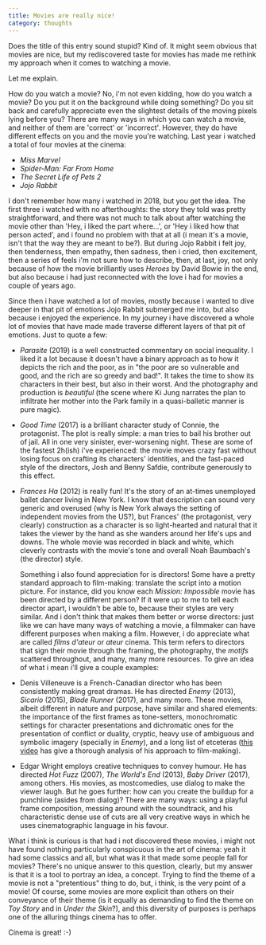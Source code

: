 ```yaml
---
title: Movies are really nice!
category: thoughts
---
```


Does the title of this entry sound stupid? Kind of. It might seem obvious that movies are nice, but my rediscovered taste for movies has made me rethink my approach when it comes to watching a movie.

Let me explain.

How do you watch a movie? No, i'm not even kidding, how do you watch a movie? Do you put it on the background while doing something? Do you sit back and carefully appreciate even the slightest details of the moving pixels lying before you? There are many ways in which you can watch a movie, and neither of them are 'correct' or 'incorrect'. However, they do have different effects on you and the movie you're watching.
Last year i watched a total of four movies at the cinema:
* *Miss Marvel*
* *Spider-Man: Far From Home*
* *The Secret Life of Pets 2* 
* *Jojo Rabbit*

I don't remember how many i watched in 2018, but you get the idea. The first three i watched with no afterthoughts: the story they told was pretty straightforward, and there was not much to talk about after watching the movie other than 'Hey, i liked the part where...', or 'Hey i liked how that person acted', and i found no problem with that at all (i mean it's a movie, isn't that the way they are meant to be?). But during Jojo Rabbit i felt joy, then tenderness, then empathy, then sadness, then i cried, then excitement, then a series of feels i'm not sure how to describe, then, at last, joy, not only because of how the movie brilliantly uses *Heroes* by David Bowie in the end, but also because i had just reconnected with the love i had for movies a couple of years ago.

Since then i have watched a lot of movies, mostly because i wanted to dive deeper in that pit of emotions Jojo Rabbit submerged me into, but also because i enjoyed the experience. In my journey i have discovered a whole lot of movies that have made made traverse different layers of that pit of emotions. Just to quote a few:


* *Parasite* (2019) is a well constructed commentary on social inequality. I liked it a lot because it doesn't have a binary approach as to how it depicts the rich and the poor, as in "the poor are so vulnerable and good, and the rich are so greedy and bad!". It takes the time to show its characters in their best, but also in their worst. And the photography and production is *beautiful* (the scene where Ki Jung narrates the plan to infiltrate her mother into the Park family in a quasi-balletic manner is pure magic).

* *Good Time* (2017) is a brilliant character study of Connie, the protagonist. The plot is really simple: a man tries to bail his brother out of jail. All in one very sinister, ever-worsening night. These are some of the fastest 2h(ish) i've experienced: the movie moves crazy fast without losing focus on crafting its characters' identities, and the  fast-paced style of the directors, Josh and Benny Safdie, contribute generously to this effect.

* *Frances Ha* (2012) is really fun! It's the story of an at-times unemployed ballet dancer living in New York. I know that description can sound very generic and overused (why is New York always the setting of independent movies from the US?), but Frances' (the protagonist, very clearly) construction as a character is so light-hearted and natural that it takes the viewer by the hand as she wanders around her life's ups and downs. The whole movie was recorded in black and white, which cleverly contrasts with the movie's tone and overall Noah Baumbach's (the director) style.

    Something i also found appreciation for is directors! Some have a pretty standard approach to film-making: translate the script into a motion picture. For instance, did you know each *Mission: Impossible* movie has been directed by a different person? If it were up to me to tell each director apart, i wouldn't be able to, because their styles are very similar. And i don't think that makes them better or worse directors: just like we can have many ways of watching a movie, a filmmaker can have different purposes when making a film.
    However, i do appreciate what are called *films d'ateur* or *ateur* cinema. This term refers to directors that sign their movie through the framing, the photography, the *motifs* scattered throughout, and many, many more resources. To give an idea of what i mean i'll give a couple examples:

* Denis Villeneuve is a French-Canadian director who has been consistently making great dramas. He has directed *Enemy* (2013), *Sicario* (2015), *Blade Runner* (2017), and many more. These movies, albeit different in nature and purpose, have similar and shared elements: the importance of the first frames as tone-setters, monochromatic settings for character presentations and dichromatic ones for the presentation of conflict or duality, cryptic, heavy use of ambiguous and symbolic imagery (specially in *Enemy*), and a long list of etceteras ([this video](https://www.youtube.com/watch?v=FYvimGit3nQ&t=539s) has give a thorough analysis of his approach to film-making).

* Edgar Wright employs creative techniques to convey humour. He has directed *Hot Fuzz* (2007), *The World's End* (2013), *Baby Driver* (2017), among others. His movies, as mostcomedies, use dialog to make the viewer laugh. But he goes further: how can you create the buildup for a punchline (asides from dialog)? There are many ways: using a playful frame composition, messing around  with the soundtrack, and his characteristic dense use of cuts are all very creative ways in which he uses cinematographic language in  his favour.

What i think is curious is that had i not discovered these  movies, i might not have found nothing particularly conspicuous in the art of cinema: yeah it had some classics and all, but what was it that made some people fall for movies? There's no unique answer to this question, clearly, but my answer is that it is a tool to portray an idea, a concept. Trying to find the theme of a movie is not a "pretentious" thing to do, but, i think, is the very point of a movie! Of course, some movies are more explicit than others on their conveyance of their theme (is it equally as demanding to find the theme on *Toy Story* and in *Under the Skin*?), and this diversity of purposes is perhaps one of the alluring things cinema has to offer.

Cinema is great! :-)
